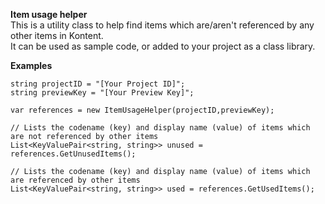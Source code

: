 **Item usage helper**  
This is a utility class to help find items which are/aren't referenced by any other items in Kontent.  
It can be used as sample code, or added to your project as a class library.  
  
**Examples**  
  
    string projectID = "[Your Project ID]";
	string previewKey = "[Your Preview Key]";
	
	var references = new ItemUsageHelper(projectID,previewKey);
	
	// Lists the codename (key) and display name (value) of items which are not referenced by other items
	List<KeyValuePair<string, string>> unused = references.GetUnusedItems();

	// Lists the codename (key) and display name (value) of items which are referenced by other items 
	List<KeyValuePair<string, string>> used = references.GetUsedItems();